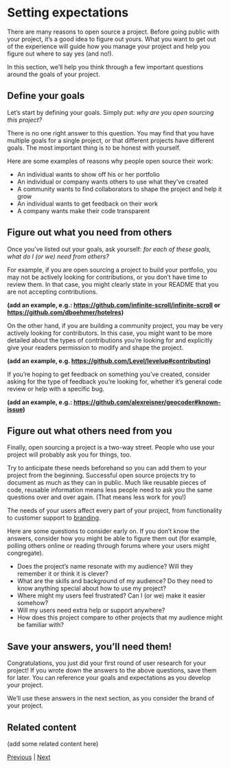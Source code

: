 # Setting expectations

There are many reasons to open source a project. Before going public with your project, it’s a good idea to figure out yours. What you want to get out of the experience will guide how you manage your project and help you figure out where to say yes (and no!).

In this section, we’ll help you think through a few important questions around the goals of your project.

## Define your goals

Let’s start by defining your goals. Simply put: *why are you open sourcing this project?*

There is no one right answer to this question. You may find that you have multiple goals for a single project, or that different projects have different goals. The most important thing is to be honest with yourself.

Here are some examples of reasons why people open source their work:

* An individual wants to show off his or her portfolio
* An individual or company wants others to use what they’ve created
* A community wants to find collaborators to shape the project and help it grow
* An individual wants to get feedback on their work
* A company wants make their code transparent

## Figure out what you need from others

Once you’ve listed out your goals, ask yourself: *for each of these goals, what do I (or we) need from others?*

For example, if you are open sourcing a project to build your portfolio, you may not be actively looking for contributions, or you don’t have time to review them. In that case, you might clearly state in your README that you are not accepting contributions.

**(add an example, e.g.: https://github.com/infinite-scroll/infinite-scroll or https://github.com/dboehmer/hotelres)**

On the other hand, if you are building a community project, you may be very actively looking for contributors. In this case, you might want to be more detailed about the types of contributions you’re looking for and explicitly give your readers permission to modify and shape the project.

**(add an example, e.g. https://github.com/Level/levelup#contributing)**

If you’re hoping to get feedback on something you’ve created, consider asking for the type of feedback you’re looking for, whether it’s general code review or help with a specific bug.

**(add an example, e.g.: https://github.com/alexreisner/geocoder#known-issue)**

## Figure out what others need from you

Finally, open sourcing a project is a two-way street. People who use your project will probably ask you for things, too.

Try to anticipate these needs beforehand so you can add them to your project from the beginning. Successful open source projects try to document as much as they can in public. Much like reusable pieces of code, reusable information means less people need to ask you the same questions over and over again. (That means less work for you!)

The needs of your users affect every part of your project, from functionality to customer support to [branding](branding.md).

Here are some questions to consider early on. If you don’t know the answers, consider how you might be able to figure them out (for example, polling others online or reading through forums where your users might congregate).

* Does the project’s name resonate with my audience? Will they remember it or think it is clever?
* What are the skills and background of my audience? Do they need to know anything special about how to use my project?
* Where might my users feel frustrated? Can I (or we) make it easier somehow?
* Will my users need extra help or support anywhere?
* How does this project compare to other projects that my audience might be familiar with?

## Save your answers, you’ll need them!

Congratulations, you just did your first round of user research for your project! If you wrote down the answers to the above questions, save them for later. You can reference your goals and expectations as you develop your project.

We’ll use these answers in the next section, as you consider the brand of your project.

## Related content

(add some related content here)

[Previous](index.md) | [Next](branding.md)
